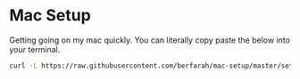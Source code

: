 # Mac Setup

Getting going on my mac quickly. You can literally copy paste the below into
your terminal.

```sh
curl -L https://raw.githubusercontent.com/berfarah/mac-setup/master/setup.sh | sh
```
